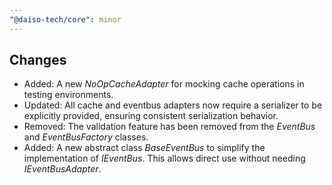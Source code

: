 ```yaml
---
"@daiso-tech/core": minor
---
```


## Changes
- Added: A new <i>NoOpCacheAdapter</i> for mocking cache operations in testing environments.
- Updated: All cache and eventbus adapters now require a serializer to be explicitly provided, ensuring consistent serialization behavior.
- Removed: The validation feature has been removed from the <i>EventBus</i> and <i>EventBusFactory</i> classes.
- Added: A new abstract class <i>BaseEventBus</i> to simplify the implementation of <i>IEventBus</i>. This allows direct use without needing <i>IEventBusAdapter</i>.